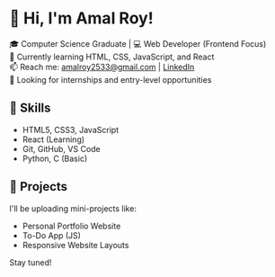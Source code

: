 # 👋 Hi, I'm Amal Roy!

🎓 Computer Science Graduate | 💻 Web Developer (Frontend Focus)  
🌱 Currently learning HTML, CSS, JavaScript, and React  
📫 Reach me: amalroy2533@gmail.com | [LinkedIn](https://linkedin.com/in/amal-roy-a32553228)  
🔭 Looking for internships and entry-level opportunities

## 🚀 Skills
- HTML5, CSS3, JavaScript
- React (Learning)
- Git, GitHub, VS Code
- Python, C (Basic)

## 📁 Projects
I'll be uploading mini-projects like:
- Personal Portfolio Website
- To-Do App (JS)
- Responsive Website Layouts

Stay tuned!

